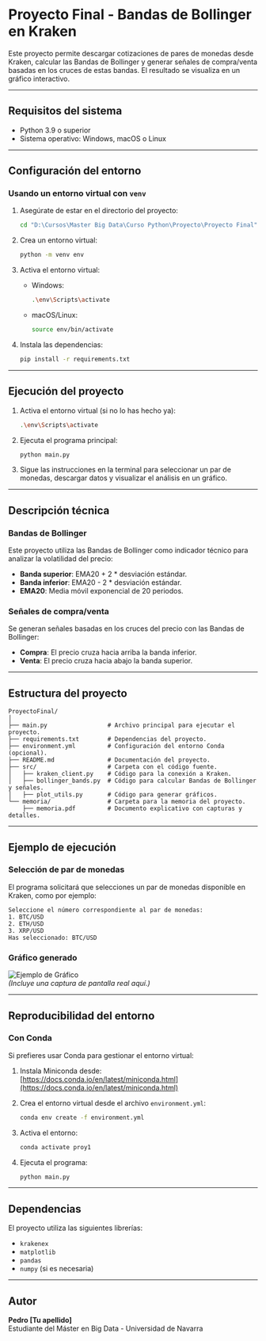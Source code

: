 # Proyecto Final - Bandas de Bollinger en Kraken

Este proyecto permite descargar cotizaciones de pares de monedas desde Kraken, calcular las Bandas de Bollinger y generar señales de compra/venta basadas en los cruces de estas bandas. El resultado se visualiza en un gráfico interactivo.

---

## **Requisitos del sistema**
- Python 3.9 o superior
- Sistema operativo: Windows, macOS o Linux

---

## **Configuración del entorno**

### **Usando un entorno virtual con `venv`**
1. Asegúrate de estar en el directorio del proyecto:
   ```bash
   cd "D:\Cursos\Master Big Data\Curso Python\Proyecto\Proyecto Final"
   ```

2. Crea un entorno virtual:
   ```bash
   python -m venv env
   ```

3. Activa el entorno virtual:
   - Windows:
     ```bash
     .\env\Scripts\activate
     ```
   - macOS/Linux:
     ```bash
     source env/bin/activate
     ```

4. Instala las dependencias:
   ```bash
   pip install -r requirements.txt
   ```

---

## **Ejecución del proyecto**

1. Activa el entorno virtual (si no lo has hecho ya):
   ```bash
   .\env\Scripts\activate
   ```

2. Ejecuta el programa principal:
   ```bash
   python main.py
   ```

3. Sigue las instrucciones en la terminal para seleccionar un par de monedas, descargar datos y visualizar el análisis en un gráfico.

---

## **Descripción técnica**

### **Bandas de Bollinger**
Este proyecto utiliza las Bandas de Bollinger como indicador técnico para analizar la volatilidad del precio:
- **Banda superior**: EMA20 + 2 * desviación estándar.
- **Banda inferior**: EMA20 - 2 * desviación estándar.
- **EMA20**: Media móvil exponencial de 20 periodos.

### **Señales de compra/venta**
Se generan señales basadas en los cruces del precio con las Bandas de Bollinger:
- **Compra**: El precio cruza hacia arriba la banda inferior.
- **Venta**: El precio cruza hacia abajo la banda superior.

---

## **Estructura del proyecto**

```plaintext
ProyectoFinal/
│
├── main.py                 # Archivo principal para ejecutar el proyecto.
├── requirements.txt        # Dependencias del proyecto.
├── environment.yml         # Configuración del entorno Conda (opcional).
├── README.md               # Documentación del proyecto.
├── src/                    # Carpeta con el código fuente.
│   ├── kraken_client.py    # Código para la conexión a Kraken.
│   ├── bollinger_bands.py  # Código para calcular Bandas de Bollinger y señales.
│   ├── plot_utils.py       # Código para generar gráficos.
└── memoria/                # Carpeta para la memoria del proyecto.
    ├── memoria.pdf         # Documento explicativo con capturas y detalles.
```

---

## **Ejemplo de ejecución**

### **Selección de par de monedas**
El programa solicitará que selecciones un par de monedas disponible en Kraken, como por ejemplo:
```plaintext
Seleccione el número correspondiente al par de monedas:
1. BTC/USD
2. ETH/USD
3. XRP/USD
Has seleccionado: BTC/USD
```

### **Gráfico generado**
![Ejemplo de Gráfico](ruta/a/tu/captura.png)  
*(Incluye una captura de pantalla real aquí.)*

---

## **Reproducibilidad del entorno**

### **Con Conda**
Si prefieres usar Conda para gestionar el entorno virtual:
1. Instala Miniconda desde: [https://docs.conda.io/en/latest/miniconda.html](https://docs.conda.io/en/latest/miniconda.html)
2. Crea el entorno virtual desde el archivo `environment.yml`:
   ```bash
   conda env create -f environment.yml
   ```
3. Activa el entorno:
   ```bash
   conda activate proy1
   ```

4. Ejecuta el programa:
   ```bash
   python main.py
   ```

---

## **Dependencias**
El proyecto utiliza las siguientes librerías:
- `krakenex`
- `matplotlib`
- `pandas`
- `numpy` (si es necesaria)

---

## **Autor**
**Pedro [Tu apellido]**  
Estudiante del Máster en Big Data - Universidad de Navarra

